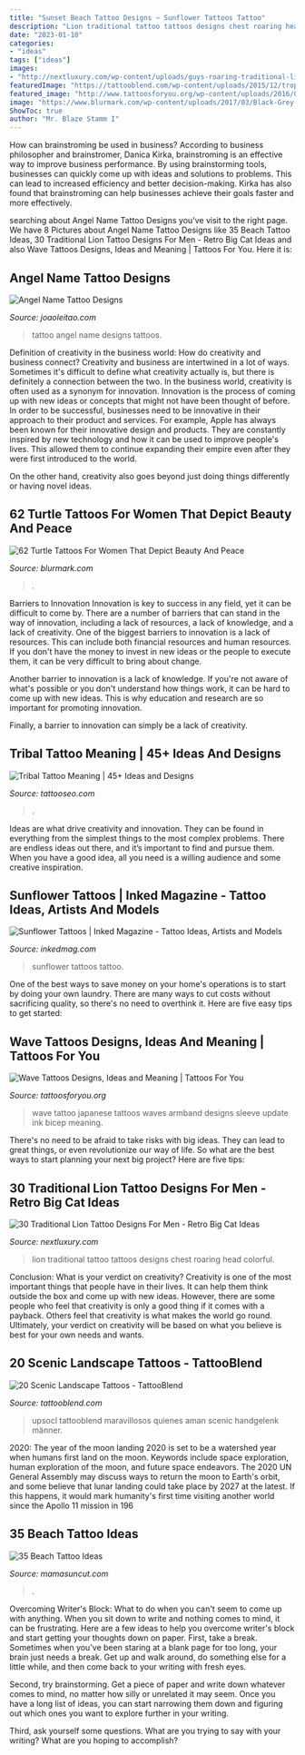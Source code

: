 ```yaml
---
title: "Sunset Beach Tattoo Designs ~ Sunflower Tattoos Tattoo"
description: "Lion traditional tattoo tattoos designs chest roaring head colorful"
date: "2023-01-10"
categories:
- "ideas"
tags: ["ideas"]
images:
- "http://nextluxury.com/wp-content/uploads/guys-roaring-traditional-lion-upper-chest-tattoos.jpg"
featuredImage: "https://tattooblend.com/wp-content/uploads/2015/12/tropical-lanscape-tattoo.jpg"
featured_image: "http://www.tattoosforyou.org/wp-content/uploads/2016/05/Wave-Armband-Tattoo.jpg"
image: "https://www.blurmark.com/wp-content/uploads/2017/03/Black-Grey-Sea-Tattoo-On-Back-Shoulder.jpg"
ShowToc: true
author: "Mr. Blaze Stamm I"
---
```



How can brainstroming be used in business?
According to business philosopher and brainstromer, Danica Kirka, brainstroming is an effective way to improve business performance. By using brainstorming tools, businesses can quickly come up with ideas and solutions to problems. This can lead to increased efficiency and better decision-making. Kirka has also found that brainstroming can help businesses achieve their goals faster and more effectively.

	

		
searching about Angel Name Tattoo Designs you've visit to the right page. We have 8 Pictures about Angel Name Tattoo Designs like 35 Beach Tattoo Ideas, 30 Traditional Lion Tattoo Designs For Men - Retro Big Cat Ideas and also Wave Tattoos Designs, Ideas and Meaning | Tattoos For You. Here it is:
		
    
## Angel Name Tattoo Designs

<img loading=lazy src="https://www.joaoleitao.com/tattoo-name/files/female-names5/tattoo-design-name-angel-22.png" onerror="this.onerror=null;this.src='https://tse1.mm.bing.net/th?id=OIP.rE5T7bVp_6LPYVwlvPhvSgHaEg&amp;pid=15.1';" alt="Angel Name Tattoo Designs">

_Source: joaoleitao.com_

>tattoo angel name designs tattoos. 

	

Definition of creativity in the business world: How do creativity and business connect?
Creativity and business are intertwined in a lot of ways. Sometimes it's difficult to define what creativity actually is, but there is definitely a connection between the two. 
In the business world, creativity is often used as a synonym for innovation. Innovation is the process of coming up with new ideas or concepts that might not have been thought of before. In order to be successful, businesses need to be innovative in their approach to their product and services. For example, Apple has always been known for their innovative design and products. They are constantly inspired by new technology and how it can be used to improve people's lives. This allowed them to continue expanding their empire even after they were first introduced to the world. 

On the other hand, creativity also goes beyond just doing things differently or having novel ideas.

    
## 62 Turtle Tattoos For Women That Depict Beauty And Peace

<img loading=lazy src="https://www.blurmark.com/wp-content/uploads/2017/03/Black-Grey-Sea-Tattoo-On-Back-Shoulder.jpg" onerror="this.onerror=null;this.src='https://tse1.mm.bing.net/th?id=OIP.S7cd2gfe_uabtA2TzB4THgHaHa&amp;pid=15.1';" alt="62 Turtle Tattoos For Women That Depict Beauty And Peace">

_Source: blurmark.com_

>. 

	

Barriers to Innovation
Innovation is key to success in any field, yet it can be difficult to come by. There are a number of barriers that can stand in the way of innovation, including a lack of resources, a lack of knowledge, and a lack of creativity.
One of the biggest barriers to innovation is a lack of resources. This can include both financial resources and human resources. If you don't have the money to invest in new ideas or the people to execute them, it can be very difficult to bring about change.

Another barrier to innovation is a lack of knowledge. If you're not aware of what's possible or you don't understand how things work, it can be hard to come up with new ideas. This is why education and research are so important for promoting innovation.

Finally, a barrier to innovation can simply be a lack of creativity.

    
## Tribal Tattoo Meaning | 45+ Ideas And Designs

<img loading=lazy src="https://www.tattooseo.com/wp-content/uploads/2013/11/Tribal-Tattoo-Meanings-30.jpg" onerror="this.onerror=null;this.src='https://tse2.mm.bing.net/th?id=OIP.xf97MwZY58JY01NOM_mcMwAAAA&amp;pid=15.1';" alt="Tribal Tattoo Meaning | 45+ Ideas and Designs">

_Source: tattooseo.com_

>. 

	

Ideas are what drive creativity and innovation. They can be found in everything from the simplest things to the most complex problems. There are endless ideas out there, and it’s important to find and pursue them. When you have a good idea, all you need is a willing audience and some creative inspiration.

    
## Sunflower Tattoos | Inked Magazine - Tattoo Ideas, Artists And Models

<img loading=lazy src="https://www.inkedmag.com/.image/t_share/MTU5MDMyNTY3MDA1MDYyOTM2/fe9d99c4197c232174844df1b84e69c2.jpg" onerror="this.onerror=null;this.src='https://tse1.mm.bing.net/th?id=OIP.kUD4OmaXf_Pv7DiUQ5d0YgHaLM&amp;pid=15.1';" alt="Sunflower Tattoos | Inked Magazine - Tattoo Ideas, Artists and Models">

_Source: inkedmag.com_

>sunflower tattoos tattoo. 

	

One of the best ways to save money on your home's operations is to start by doing your own laundry. There are many ways to cut costs without sacrificing quality, so there's no need to overthink it. Here are five easy tips to get started:

    
## Wave Tattoos Designs, Ideas And Meaning | Tattoos For You

<img loading=lazy src="http://www.tattoosforyou.org/wp-content/uploads/2016/05/Wave-Armband-Tattoo.jpg" onerror="this.onerror=null;this.src='https://tse4.mm.bing.net/th?id=OIP.WfXF1rGPDcatpWbpjnN-ZQHaJ3&amp;pid=15.1';" alt="Wave Tattoos Designs, Ideas and Meaning | Tattoos For You">

_Source: tattoosforyou.org_

>wave tattoo japanese tattoos waves armband designs sleeve update ink bicep meaning. 

	

There's no need to be afraid to take risks with big ideas. They can lead to great things, or even revolutionize our way of life. So what are the best ways to start planning your next big project? Here are five tips:

    
## 30 Traditional Lion Tattoo Designs For Men - Retro Big Cat Ideas

<img loading=lazy src="http://nextluxury.com/wp-content/uploads/guys-roaring-traditional-lion-upper-chest-tattoos.jpg" onerror="this.onerror=null;this.src='https://tse1.mm.bing.net/th?id=OIP.RgdKRmuzoIAPEXVtY7PmXAHaLH&amp;pid=15.1';" alt="30 Traditional Lion Tattoo Designs For Men - Retro Big Cat Ideas">

_Source: nextluxury.com_

>lion traditional tattoo tattoos designs chest roaring head colorful. 

	

Conclusion: What is your verdict on creativity?
Creativity is one of the most important things that people have in their lives. It can help them think outside the box and come up with new ideas. However, there are some people who feel that creativity is only a good thing if it comes with a payback. Others feel that creativity is what makes the world go round. Ultimately, your verdict on creativity will be based on what you believe is best for your own needs and wants.

    
## 20 Scenic Landscape Tattoos - TattooBlend

<img loading=lazy src="https://tattooblend.com/wp-content/uploads/2015/12/tropical-lanscape-tattoo.jpg" onerror="this.onerror=null;this.src='https://tse1.mm.bing.net/th?id=OIP.ab8Oud8xFv0swVOknH8QXQHaNa&amp;pid=15.1';" alt="20 Scenic Landscape Tattoos - TattooBlend">

_Source: tattooblend.com_

>upsocl tattooblend maravillosos quienes aman scenic handgelenk männer. 

	

2020: The year of the moon landing
2020 is set to be a watershed year when humans first land on the moon. Keywords include space exploration, human exploration of the moon, and future space endeavors. The 2020 UN General Assembly may discuss ways to return the moon to Earth's orbit, and some believe that lunar landing could take place by 2027 at the latest. If this happens, it would mark humanity's first time visiting another world since the Apollo 11 mission in 196
    
## 35 Beach Tattoo Ideas

<img loading=lazy src="https://mamasuncut.com/wp-content/uploads/2021/06/beach-tattoo-ideas-17-768x768.jpg" onerror="this.onerror=null;this.src='https://tse2.mm.bing.net/th?id=OIP.pUuucM5oEmIRyxuTowJrSAHaHa&amp;pid=15.1';" alt="35 Beach Tattoo Ideas">

_Source: mamasuncut.com_

>. 

	

Overcoming Writer's Block: What to do when you can't seem to come up with anything.
When you sit down to write and nothing comes to mind, it can be frustrating. Here are a few ideas to help you overcome writer's block and start getting your thoughts down on paper.
First, take a break. Sometimes when you've been staring at a blank page for too long, your brain just needs a break. Get up and walk around, do something else for a little while, and then come back to your writing with fresh eyes.

Second, try brainstorming. Get a piece of paper and write down whatever comes to mind, no matter how silly or unrelated it may seem. Once you have a long list of ideas, you can start narrowing them down and figuring out which ones you want to explore further in your writing.

Third, ask yourself some questions. What are you trying to say with your writing? What are you hoping to accomplish?

